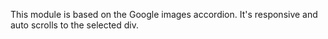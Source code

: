 This module is based on the Google images accordion. It's responsive and auto scrolls to the selected div.